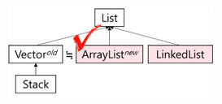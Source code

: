 <img src = "assets/built/postsImages/TheCornerstoneOfJava/2021-06-19-11cornerstoneJava3/img.png" width="80%" align="left"><br/>
